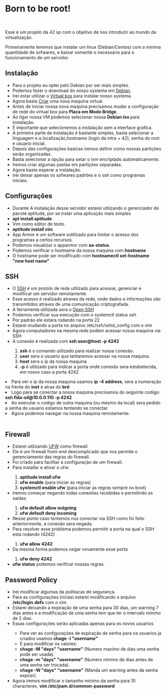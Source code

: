 <h1>Born to be root!</h1>
<br>
<p>Esse é um projeto da 42 sp com o objetivo de nos introduzir ao mundo da virtualização.</p>
<p>Primeiramente teremos que instalar um linux (Debian/Centos) com a minima quantidade de sofwares, e baixar somente o necessario para o funcionamento de um servidor.</p>

<h2>Instalação</h2>
<ul>
    <li>Para o projeto eu optei pelo Debian por ser mais simples.</li>
    <li>Podemos fazer o download do nosso systema em <a target="_blank" href="https://www.debian.org/distrib/netinst">Debian</a>.</li>
    <li>Irei estar utilizar o <a target="_blank" href="https://www.virtualbox.org/">Virtual box</a> para instalar nosso systema.</li>
    <li>Agora basta <a href="https://tecnoblog.net/302459/como-criar-uma-maquina-virtual-virtualbox/" target="_blank" rel="noopener noreferrer">Criar</a> uma nova maquina virtual</li>
    <li>Antes de iniciar nossa nova maquina precisamos mudar a configuração de rede do virtual box para <strong>Placa em Modo Bridge</strong>.</li>
    <img src="conf.png" alt="">
    <li>Ao ligar nossa VM podemos selecionar nossa <strong>Debian Iso </strong> para instalação.</li>
    <li>É importante que selecionemos a instalação sem a interface grafica.</li>
    <li>A primeira parte da instalação é bastante simples, basta selecionar a linguagem e a localização,hostname (login da intra + 42), senha do root e usuario inicial.</li>
    <li>Depois das configurações basicas iremos definir como nossas partições serão organizadas.</li>
    <li>Basta selecionar a opção para setar o lvm encriptado automaticamente.</li>
    <li>Iremos criar algumas pastas em partições separadas.</li>
    <img src="part.png" alt="">
    <li>Agora basta esperar a instalação.</li>
    <li>Irei deixar apenas os sofwares padrões e o ssh como programas iniciais.</li>
    <img src="sof.png" alt="">
</ul>
<h2>Configurações</h2>
<ul>
    <li>Durante A instalação desse servidor estarei utilizando o gerenciador de pacote aptitude, por se tratar uma aplicação mais simples</li>
    <li><strong>apt install aptitude</strong></li>
    <li>Vim como editor de texto.</li>
    <li><strong>aptitude install vim</strong></li>
    <li>App Armor é um software sutilizado para limitar o acesso dos programas a certos recursos.</li>
    <li>Podemos visualizar o apparmor com <strong>aa-status</strong>.</li>
    <li>Podemos verificar o hostname da nossa maquina com <strong>hostname</strong></li>
    <li>O hostname pode ser modificado com <strong>hostnamectl set-hostname "new host name"</strong></li>
</ul>

<h2>SSH</h2>
<ul>
    <li>O <a href="https://www.weblink.com.br/blog/tecnologia/acesso-ssh-o-que-e/" target="_blank" rel="noopener noreferrer">SSH</a> é um protolo de rede utilizado para acessar, gerenciar e modificar um servidor remotamente. </li>
    <li>Esse acesso é realizado atraves da rede, onde dados e informações são transmitidos atraves de uma comunicação criptografada.</li>
    <li>A ferramenta utilizada sera o <a href="https://www.cyberciti.biz/faq/ubuntu-linux-install-openssh-server/" target="_blank" rel="noopener noreferrer"> Open SSH</a></li>
    <li>Podemos verificar sua execução com o systemctl status ssh</li>
    <li>Por padrão ele estara rodando na porta 22</li>
    <li>Estarei mudando a porta no arquivo /etc/ssh/sshd_config com o vim</li>
    <img src="port.png" alt="">
    <li>Agora computadores na mesma rede podem acessar nossa maquina via SSH</li>
    <li>A conexão é realizada com <strong>ssh user@host -p 4242</strong></li>
    <ol type="1">
        <li><strong>ssh</strong> é o comando utilizado para realizar nossa conexão.</li>
        <li><strong>user</strong> sera o usuario que tentaremos acessar na nossa maquina.</li>
        <li><strong>host</strong> sera o ip da nossa maquina</li>
        <li><strong>-p</strong> é utilizado para indicar a porta onde conexão sera estabelecida, em nosso caso a porta 4242</li>
    </ol>
</ul>
<li>Para ver o ip da nossa maquina usamos <strong>ip -4 address</strong>, sera a numeração na frente do <strong>inet</strong> e atras do <strong>brd</strong></li>
<img src="ip.png" alt="">
<li>Logo para se conectar a nossa maquina precisamos do seguinte codigo: <strong>ssh flda-sil@10.0.0.110 -p 4242</strong></li>
<li>Ao executar o codigo de outra maquina (ou mesmo da local) sera pedido a senha do usuario estamos tentando se conectar.</li>
<img src="co.gif" alt="">
<li>Agora podemos navegar na nossa maquina remotamente.</li>
<br>
<h2>Firewall</h2>
<ul>
    <li>Estarei utilizando <a href="https://www.linode.com/docs/guides/configure-firewall-with-ufw/" target="_blank" rel="noopener noreferrer">UFW</a> como firewall.</li>
    <li>Ele é um firewall front-end descomplicado que nos permite o gerenciamento das regras do firewall.</li>
    <li>Foi criado para facilitar a configuração de um firewall.</li>
    <li>Para installar e ativar o ufw:</li>
    <ol type="1">
        <li><strong>aptitude install ufw</strong></li>
        <li><strong>ufw enable</strong> (para iniciar as regras)</li>
        <li><strong>systemctl enable ufw</strong> (para iniciar as regras sempre no boot)</li>
    </ol>
    <li>Iremos começar negando todas conexões recebidas e permitindo as saidas:</li>
    <ol type="1">
        <li><strong>ufw default allow outgoing</strong></li>
        <li><strong>ufw default deny incoming</strong></li>
    </ol>
    <li>Nesse ponto caso tentemos nos conectar via SSH como foi feito anteriormente, a conexão sera negada.</li>
    <li>Para resolver esse problema podemos permitir a porta na qual o SSH esta rodando (4242)</li>
    <ol type="1">
        <li><strong>ufw allow 4242</strong></li>
    </ol>
    <li>Da mesma forma podemos negar novamente esse porta</li>
    <ol type="1">
        <li><strong>ufw deny 4242</strong></li>
    </ol>
    <li><strong>ufw status</strong> podemos verificar nossas regras.</li>
</ul>

<h2>Password Policy</h2>
<ul>
    <li>Irei modificar algumas da politiacas de segurança.</li>
    <li>Para as configurações iniciasi estarei modificando o arquivo <strong>/etc/login.defs</strong> com o vim.</li>
    <li>Estarei deixando a expiração de uma senha para 30 dias, um warning 7 dias antes e a modificação de uma senha tem que ter o intervalo minimo de 2 dias.</li>
    <img src="pass_ex.png" alt="">
    <li>Essas configurações serão aplicadas apenas para os novos usuarios</li>
    <ul>
        <li>Para ver as configurações de expiração de senha para os usuarios ja criados usamos <strong>chage -l "username"</strong></li>
        <img src="user_pass.png" alt="">
        <li>E para modificar os valores:</li>
        <li><strong>chage -M "days" "username"</strong> (Numero maximo de dias uma senha pode ser usada).</li>
        <li><strong>chage -m "days" "username"</strong> (Numero minimo de dias antes de uma senha ser trocada).</li>
        <li><strong>chage -W "days" "username"</strong> (Manda um warning antes da senha expirar).</li>
    </ul>
    <li>Agora iremos modificar o tamanho minimo da senha para 10 characteres, <strong>vim /etc/pam.d/common-password</strong></li>
    <img src="pass_minlen.png" alt="">
</ul>